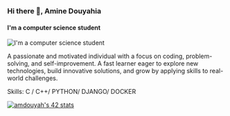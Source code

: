 ### Hi there 👋, Amine Douyahia
#### I'm a computer science student 
![I'm a computer science student ](https://raw.githubusercontent.com/sagar-viradiya/sagar-viradiya/master/resources/banner.png)

A passionate and motivated individual with a focus on coding, problem-solving, and self-improvement. A fast learner eager to explore new technologies, build innovative solutions, and grow by applying skills to real-world challenges.

Skills: C / C++/ PYTHON/ DJANGO/ DOCKER 


[![amdouyah's 42 stats](https://badge.mediaplus.ma/darkblue/amdouyah)](https://github.com/oakoudad/badge42)
